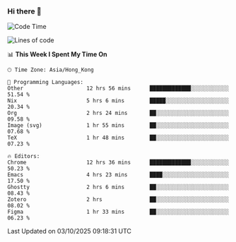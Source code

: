 ### Hi there 👋

<!--
**nicehiro/nicehiro** is a ✨ _special_ ✨ repository because its `README.md` (this file) appears on your GitHub profile.

Here are some ideas to get you started:

- 🔭 I’m currently working on ...
- 🌱 I’m currently learning ...
- 👯 I’m looking to collaborate on ...
- 🤔 I’m looking for help with ...
- 💬 Ask me about ...
- 📫 How to reach me: ...
- 😄 Pronouns: ...
- ⚡ Fun fact: ...
-->

<!--START_SECTION:waka-->
![Code Time](http://img.shields.io/badge/Code%20Time-1%2C119%20hrs%2043%20mins-blue)

![Lines of code](https://img.shields.io/badge/From%20Hello%20World%20I%27ve%20Written-1.9%20million%20lines%20of%20code-blue)

📊 **This Week I Spent My Time On** 

```text
🕑︎ Time Zone: Asia/Hong_Kong

💬 Programming Languages: 
Other                    12 hrs 56 mins      █████████████░░░░░░░░░░░░   51.54 % 
Nix                      5 hrs 6 mins        █████░░░░░░░░░░░░░░░░░░░░   20.34 % 
Org                      2 hrs 24 mins       ██░░░░░░░░░░░░░░░░░░░░░░░   09.58 % 
Image (svg)              1 hr 55 mins        ██░░░░░░░░░░░░░░░░░░░░░░░   07.68 % 
TeX                      1 hr 48 mins        ██░░░░░░░░░░░░░░░░░░░░░░░   07.23 % 

🔥 Editors: 
Chrome                   12 hrs 36 mins      █████████████░░░░░░░░░░░░   50.23 % 
Emacs                    4 hrs 23 mins       ████░░░░░░░░░░░░░░░░░░░░░   17.50 % 
Ghostty                  2 hrs 6 mins        ██░░░░░░░░░░░░░░░░░░░░░░░   08.43 % 
Zotero                   2 hrs               ██░░░░░░░░░░░░░░░░░░░░░░░   08.02 % 
Figma                    1 hr 33 mins        ██░░░░░░░░░░░░░░░░░░░░░░░   06.23 % 
```


 Last Updated on 03/10/2025 09:18:31 UTC
<!--END_SECTION:waka-->
